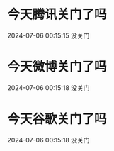 # 今天腾讯关门了吗

2024-07-06 00:15:15 没关门

# 今天微博关门了吗

2024-07-06 00:15:18 没关门

# 今天谷歌关门了吗

2024-07-06 00:15:18 没关门

